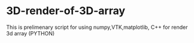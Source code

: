 # 3D-render-of-3D-array
This is prelimenary script for using numpy,VTK,matplotlib, C++ for render 3d array  (PYTHON)
